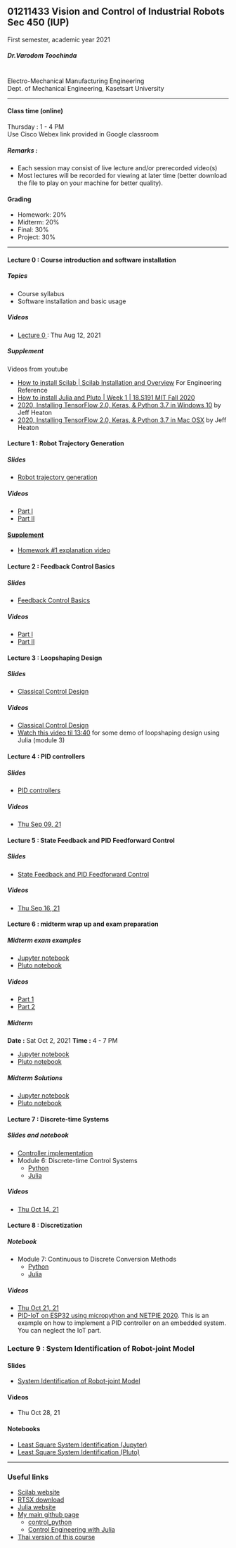 ## 01211433 Vision and Control of Industrial Robots Sec 450 (IUP)

First semester, academic year 2021

##### Dr.Varodom Toochinda
<br>Electro-Mechanical Manufacturing Engineering
<br>Dept. of Mechanical Engineering, Kasetsart University

<hr>

#### Class time (online)

Thursday : 1 - 4 PM 
<br>Use Cisco Webex link provided in Google classroom

##### Remarks :
<ul>
  <li />Each session may consist of live lecture and/or prerecorded video(s)
  <li />Most lectures will be recorded for viewing at later time (better download the file to play on your machine for better quality).
</ul>

#### Grading
<ul>
  <li />Homework: 20%
  <li />Midterm: 20%
  <li />Final: 30%
  <li />Project: 30%
 </ul>

<hr>

#### Lecture 0 : Course introduction and software installation

##### Topics
<ul>
  <li />Course syllabus
  <li />Software installation and basic usage
</ul>

##### Videos
<ul>
  <li /><a href="https://o365ku-my.sharepoint.com/:v:/g/personal/varodom_t_live_ku_th/EfG50Edp7lBEv-YHV0ZCgacBhaVnS-cJTbCDlrPZRJzQXw?e=4T7Xo5">Lecture 0 </a>: Thu Aug 12, 2021
</ul>

##### Supplement

Videos from youtube

<ul>
  <li /><a href="https://www.youtube.com/watch?v=MvETWFJAoD4">How to install Scilab | Scilab Installation and Overview</a> For Engineering Reference
  <li /><a href="https://www.youtube.com/watch?v=OOjKEgbt8AI&t=186s">How to install Julia and Pluto  | Week 1 | 18.S191 MIT Fall 2020</a>
  <li /><a href="https://www.youtube.com/watch?v=RgO8BBNGB8w&t=38s">2020, Installing TensorFlow 2.0, Keras, & Python 3.7 in Windows 10</a> by Jeff Heaton
  <li /><a href="https://www.youtube.com/watch?v=MpUvdLD932c&t=487s">2020, Installing TensorFlow 2.0, Keras, & Python 3.7 in Mac OSX</a> by Jeff Heaton
</ul>

#### Lecture 1 : Robot Trajectory Generation 

##### Slides
<ul>
  <li /><a href="https://drive.google.com/file/d/1PHXouKQ4i2M7qnoHCz8Ok83wu7mLBON0/view?usp=sharing">Robot trajectory generation</a>
</ul>

##### Videos
<ul>
  <li /><a href="https://o365ku-my.sharepoint.com/:v:/g/personal/varodom_t_live_ku_th/EaefpMkCnq5CtyFzzm-I5Z4B6Wsv6y-KvHzOPBBN34n8SQ?e=w532fm">Part I </li>
  <li /><a href="https://o365ku-my.sharepoint.com/:v:/g/personal/varodom_t_live_ku_th/EUqh2bxV4HRCjPCTqvIZDQcBwFUBkl82K5iv8zu8sGE5LQ?e=vhRdpF">Part II </li>
</li>
</ul>

#### Supplement
<ul>
  <li /><a href="https://o365ku-my.sharepoint.com/:v:/g/personal/varodom_t_live_ku_th/EV8oFH-MDl1Osg8wqhvCE0UBQW3erDslCsoV9U8Ae31pwg?e=Yr3Aku">Homework #1 explanation video</a>
</ul>

#### Lecture 2 :  Feedback Control Basics 

##### Slides
<ul>
  <li /><a href="https://drive.google.com/file/d/1c5Fx9J-NrBWiMvXwW7vgMo1GOhLAVKCG/view?usp=sharing">Feedback Control Basics</a>
</ul>

##### Videos
<ul>
  <li /><a href="https://o365ku-my.sharepoint.com/:v:/g/personal/varodom_t_live_ku_th/EdXy9IAmoB5Ah5rYjdwVHnwBwdwmF5GCxXe4hj5WggVXeQ?e=EAHAcj">Part I </a>
  <li /><a href="https://o365ku-my.sharepoint.com/:v:/g/personal/varodom_t_live_ku_th/EW7llmcL1jhGooPE6Ba6yVsBIm9D9m56MK6P3TRL3aFg3A?e=RppgYq">Part II</a>
</ul>

#### Lecture 3 : Loopshaping Design

##### Slides
<ul>
  <li /><a href="https://drive.google.com/file/d/1e528kK3SYOTj9maSbo3AQYhDJ0GnAvd0/view?usp=sharing">Classical Control Design</a>
</ul>

##### Videos
<ul>
  <li /><a href="https://o365ku-my.sharepoint.com/:v:/g/personal/varodom_t_live_ku_th/ERHdfSjZ1bxAqISpVqHalEoBvE-AQp_B4zDi35i1tRVbIw?e=pUM7VE">Classical Control Design</a>
  <li /><a href="https://www.youtube.com/watch?v=tWOGuW_5q8M&t=825s">Watch this video til 13:40</a> for some demo of loopshaping design using Julia (module 3)
</ul>

#### Lecture 4 : PID controllers

##### Slides
<ul>
  <li /><a href="https://drive.google.com/file/d/1LUifkhyhL4cxGZQU5Ut0d_QhIxZor_p8/view?usp=sharing">PID controllers</a>
</ul>

##### Videos
<ul>
  <li /><a href="https://o365ku-my.sharepoint.com/:v:/g/personal/varodom_t_live_ku_th/ETUauv1KVHBNhM2cyfQUnOoBZqbzFjQyg0U4RzwZtnXMPg?e=WtIzNp">Thu Sep 09, 21</a>
</ul>

#### Lecture 5 : State Feedback and PID Feedforward Control

##### Slides

<ul>
  <li /><a href="https://drive.google.com/file/d/1IuvyYj0m4r9RrW6IrsRb3jH6wk185cdd/view?usp=sharing">State Feedback and PID Feedforward Control</a>
</ul>

##### Videos
<ul>
  <li /><a href="https://o365ku-my.sharepoint.com/:v:/g/personal/varodom_t_live_ku_th/EYnTfaPmXftNtrmYN9TbQ-sBOKrkq1DedB0HsZWFzQLLgQ?e=K4pOFP">Thu Sep 16, 21</a>
</ul>

#### Lecture 6 : midterm wrap up and exam preparation

##### Midterm exam examples
<ul>
  <li /><a href="https://github.com/dewdotninja/exams/blob/main/midterm01211433_IUP_2021_example.ipynb">Jupyter notebook</a>
  <li /><a href="https://dewdotninja.github.io/ku/courses/exams/midterm01211433_IUP_2021_example.html">Pluto notebook</a>
</ul>

##### Videos
<ul>
  <li /><a href="https://o365ku-my.sharepoint.com/:v:/g/personal/varodom_t_live_ku_th/Eb91TzGhFdROmFleJck2ScwBKZJHPDp5fPMw_5hIUlzTEw?e=luYmPI">Part 1</a>
  <li /><a href="https://o365ku-my.sharepoint.com/:v:/g/personal/varodom_t_live_ku_th/EUVMbLaAk5NBuNESClNk1HABrAnwWU9dND2-kF-Li-OV1Q?e=ErUEi1">Part 2</a>
</ul>  


##### Midterm
<b>Date :</b> Sat Oct 2, 2021 <b>Time :</b> 4 - 7 PM
<ul>
  <li /><a href="https://github.com/dewdotninja/exams/blob/main/midterm01211433_IUP_2021.ipynb">Jupyter notebook</a>
  <li /><a href="https://dewdotninja.github.io/ku/courses/exams/midterm01211433_IUP_2021_jl.html">Pluto notebook</a>
</ul>

##### Midterm Solutions
<ul>
  <li /><a href="https://github.com/dewdotninja/exams/blob/main/midterm01211433_IUP_2021_soln.ipynb">Jupyter notebook</a>
  <li /><a href="https://dewdotninja.github.io/ku/courses/exams/midterm01211433_IUP_2021_soln_jl.html">Pluto notebook</a>
</ul>

#### Lecture 7 : Discrete-time Systems

##### Slides and notebook
<ul>
  <li /><a href="https://drive.google.com/file/d/1SOJrLiOcJ6iHX1TyUPKDeemYcNAvBv06/view">Controller implementation</a>
  <li />Module 6: Discrete-time Control Systems
  <ul>
    <li /><a href="https://github.com/dewdotninja/control_python/blob/main/ceb_m6.ipynb">Python</a>
    <li /><a href="https://dewdotninja.github.io/julia/control/ceb_m6.html">Julia</a>
  </ul>
</ul>

##### Videos
<ul>
  <li /><a href="https://o365ku-my.sharepoint.com/:v:/g/personal/varodom_t_live_ku_th/EWumViI34XREsnPu1SC8vF8B1mr2mnIVIVByYlaHU_SqOA?e=G8vnrR">Thu Oct 14, 21 </a>
</ul>

#### Lecture 8 : Discretization

##### Notebook
<ul>
 <li />Module 7: Continuous to Discrete Conversion Methods
  <ul>
    <li /><a href="https://github.com/dewdotninja/control_python/blob/main/ceb_m7.ipynb">Python</a>
    <li /><a href="https://dewdotninja.github.io/julia/control/ceb_m7.html">Julia</a>
  </ul>  
</ul>

##### Videos
<ul>
  <li /><a href="https://o365ku-my.sharepoint.com/:v:/g/personal/varodom_t_live_ku_th/EcaWbHxM3a1Ilp5conF5nP0B_O9qoMh0ZRXL7-WzoG1d4A?e=nrshUw">Thu Oct 21, 21</a>
  <li /><a href="https://youtu.be/RFvvzNPsUYE">PID-IoT on ESP32 using micropython and NETPIE 2020</a>. This is an example on how to implement a
   PID controller on an embedded system. You can neglect the IoT part.
</ul>

### Lecture 9 : System Identification of Robot-joint Model

#### Slides
<ul>
  <li /><a href="https://drive.google.com/file/d/1bmBGUN0JUn42gxxAQdH0fB0xAnvHK-3m/view?usp=sharing">System Identification of Robot-joint Model</a>
</ul>

#### Videos
<ul>
  <li />Thu Oct 28, 21
</ul>

  
#### Notebooks

<ul>
  <li /><a href="https://github.com/dewdotninja/control_python/blob/main/lsid.ipynb">Least Square System Identification (Jupyter)</a>
  <li /><a href="https://dewdotninja.github.io/julia/control/lsid.html">Least Square System Identification (Pluto)</a>
  
</ul>

<hr>
  
### Useful links
<ul>
  <li /><a href="https://www.scilab.org/">Scilab website</a>
  <li /><a href="https://scilabdotninja.wordpress.com/rtsx/download-rtsx/">RTSX download</a>
  <li /><a href="https://julialang.org/">Julia website</a>
  <li /><a href="https://dewdotninja.github.io/">My main github page</a>
  <ul>
    <li /><a href="https://github.com/dewdotninja/control_python">control_python</a>
    <li /><a href="https://dewdotninja.github.io/julia/control/julia_control.html">Control Engineering with Julia</a>
  </ul>
  <li /><a href="https://github.com/dewdotninja/robotics/tree/main/EMME_robo21_sec1_250">Thai version of this course</a>
</ul>
